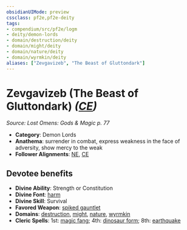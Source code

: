 ```yaml
---
obsidianUIMode: preview
cssclass: pf2e,pf2e-deity
tags:
- compendium/src/pf2e/logm
- deity/demon-lords
- domain/destruction/deity
- domain/might/deity
- domain/nature/deity
- domain/wyrmkin/deity
aliases: ["Zevgavizeb", "The Beast of Gluttondark"]
---
```

# Zevgavizeb (The Beast of Gluttondark) *([CE](../../../rules/traits/chaotic-evil-b1.md))*  
*Source: Lost Omens: Gods & Magic p. 77*  

- **Category**: Demon Lords
- **Anathema**: surrender in combat, express weakness in the face of adversity, show mercy to the weak
- **Follower Alignments**: [NE](../../../rules/traits/neutral-evil-b1.md), [CE](../../../rules/traits/chaotic-evil-b1.md)

## Devotee benefits

- **Divine Ability**: Strength or Constitution
- **Divine Font**: [harm](../../spells/harm.md)
- **Divine Skill**: Survival
- **Favored Weapon**: [spiked gauntlet](../../equipment/items/spiked-gauntlet.md)
- **Domains**: [destruction](../domains.md#Destruction), [might](../domains.md#Might), [nature](../domains.md#Nature), [wyrmkin](../domains.md#Wyrmkin)
- **Cleric Spells**: 1st: [magic fang](../../spells/magic-fang.md); 4th: [dinosaur form](../../spells/dinosaur-form.md); 8th: [earthquake](../../spells/earthquake.md)